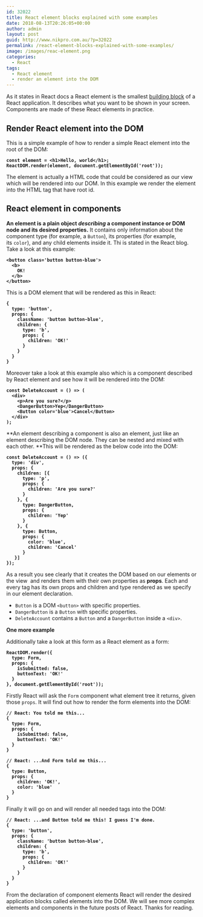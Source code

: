 ```yaml
---
id: 32022
title: React element blocks explained with some examples
date: 2018-08-13T20:26:05+00:00
author: admin
layout: post
guid: http://www.nikpro.com.au/?p=32022
permalink: /react-element-blocks-explained-with-some-examples/
image: /images/reac-element.png
categories:
  - React
tags:
  - React element
  - render an element into the DOM
---
```

 

As it states in React docs a React element is the smallest [building block](http://www.nikpro.com.au/react-component-building-blocks-simple-explanation-part-1/) of a React application. It describes what you want to be shown in your screen. Components are made of these React elements in practice.

## Render React element into the DOM

This is a simple example of how to render a simple React element into the root of the DOM:

<pre class="wp-block-preformatted"><strong><code>const element = &lt;h1>Hello, world&lt;/h1>;
ReactDOM.render(element, document.getElementById('root'));</code></strong></pre>

The element is actually a HTML code that could be considered as our view which will be rendered into our DOM. In this example we render the element into the HTML tag that have root id.

## React element in components

**An element is a plain object _describing_ a component instance or DOM node and its desired properties.** It contains only information about the component type (for example, a `Button`), its properties (for example, its `color`), and any child elements inside it. Thi is stated in the React blog. Take a look at this example:

<pre class="wp-block-preformatted"><strong><code>&lt;button class='button button-blue'>
  &lt;b>
    OK!
  &lt;/b>
&lt;/button></code></strong></pre>

This is a DOM element that will be rendered as this in React:

<pre class="wp-block-preformatted"><strong><code>{
  type: 'button',
  props: {
    className: 'button button-blue',
    children: {
      type: 'b',
      props: {
        children: 'OK!'
      }
    }
  }
}</code></strong></pre>

Moreover take a look at this example also which is a component described by React element and see how it will be rendered into the DOM:

<pre class="wp-block-preformatted"><strong><code>const DeleteAccount = () => (
  &lt;div>
    &lt;p>Are you sure?&lt;/p>
    &lt;DangerButton>Yep&lt;/DangerButton>
    &lt;Button color='blue'>Cancel&lt;/Button>
  &lt;/div>
);</code></strong></pre>

**An element describing a component is also an element, just like an element describing the DOM node. They can be nested and mixed with each other. **This will be rendered as the below code into the DOM:

<pre class="wp-block-preformatted"><strong><code>const DeleteAccount = () => ({
  type: 'div',
  props: {
    children: [{
      type: 'p',
      props: {
        children: 'Are you sure?'
      }
    }, {
      type: DangerButton,
      props: {
        children: 'Yep'
      }
    }, {
      type: Button,
      props: {
        color: 'blue',
        children: 'Cancel'
      }
   }]
});</code></strong><br /></pre>

As a result you see clearly that it creates the DOM based on our elements or the view  and renders them with their own properties as **props**. Each and every tag has its own props and children and type rendered as we specify in our element declaration.

  * `Button` is a DOM `<button>` with specific properties.
  * `DangerButton` is a `Button` with specific properties.
  * `DeleteAccount` contains a `Button` and a `DangerButton` inside a `<div>`.

**One more example**

Additionally take a look at this form as a React element as a form:

<pre class="wp-block-preformatted"><strong><code>ReactDOM.render({
  type: Form,
  props: {
    isSubmitted: false,
    buttonText: 'OK!'
  }
}, document.getElementById('root'));</code></strong></pre>

Firstly React will ask the `Form` component what element tree it returns, given those `props`. It will find out how to render the form elements into the DOM:

<pre class="wp-block-preformatted"><strong><code>// React: You told me this...
{
  type: Form,
  props: {
    isSubmitted: false,
    buttonText: 'OK!'
  }
}

// React: ...And Form told me this...
{
  type: Button,
  props: {
    children: 'OK!',
    color: 'blue'
  }
}</code></strong></pre>

Finally it will go on and will render all needed tags into the DOM:

<pre class="wp-block-preformatted"><strong><code>// React: ...and Button told me this! I guess I'm done.
{
  type: 'button',
  props: {
    className: 'button button-blue',
    children: {
      type: 'b',
      props: {
        children: 'OK!'
      }
    }
  }
}</code></strong></pre>

From the declaration of component elements React will render the desired application blocks called elements into the DOM. We will see more complex elements and components in the future posts of React. Thanks for reading.